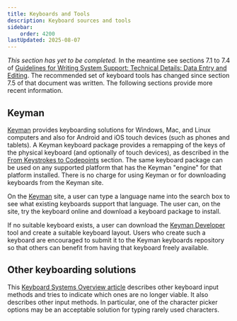 ```yaml
---
title: Keyboards and Tools
description: Keyboard sources and tools
sidebar:
    order: 4200
lastUpdated: 2025-08-07
---
```


_This section has yet to be completed._
In the meantime see sections 7.1 to 7.4 of [Guidelines for Writing System Support: Technical Details: Data Entry and Editing][wsig7]. The recommended set of keyboard tools has changed since section 7.5 of that document was written. The following sections provide more recent information.

## Keyman

[Keyman][keyman] provides keyboarding solutions for Windows, Mac, and Linux computers and also for Android and iOS touch devices (such as phones and tablets). A Keyman keyboard package provides a remapping of the keys of the physical keyboard (and optionally of touch devices), as described in the [From Keystrokes to Codepoints][from-keystrokes-to-codepoints] section. The same keyboard package can be used on any supported platform that has the Keyman "engine" for that platform installed. There is no charge for using Keyman or for downloading keyboards from the Keyman site.

On the [Keyman][keyman] site, a user can type a language name into the search box to see what existing keyboards support that language. The user can, on the site, try the keyboard online and download a keyboard package to install.

If no suitable keyboard exists, a user can download the [Keyman Developer][keyman-developer] tool and create a suitable keyboard layout. Users who create such a keyboard are encouraged to submit it to the Keyman keyboards repository so that others can benefit from having that keyboard freely available.

## Other keyboarding solutions

This [Keyboard Systems Overview article][ss-keyboard-systems] describes other keyboard input methods and tries to indicate which ones are no longer viable. It also describes other input methods. In particular, one of the character picker options may be an acceptable solution for typing rarely used characters.

[wsig7]: https://scripts.sil.org/wsi_guidelines_sec_7.html
[keyman]: https://keyman.com
[from-keystrokes-to-codepoints]: /topics/input/from-keystrokes-to-codepoints
[keyman-developer]: https://keyman.com/developer/
[ss-keyboard-systems]: https://scriptsource.org/entry/ytr8g8n6sw
